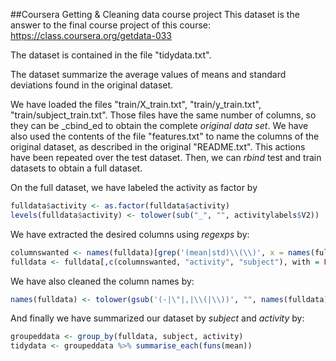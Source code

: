 ##Coursera Getting & Cleaning data course project
This dataset is the answer to the final course project of this course: https://class.coursera.org/getdata-033

The dataset is contained in the file "tidydata.txt".

The dataset summarize the average values of means and standard deviations found in
the original dataset.

We have loaded the files "train/X\_train.txt", "train/y\_train.txt", 
"train/subject\_train.txt". Those files have the same number of columns, so they 
can be _cbind_ed to obtain the complete _original data set_. We have also used 
the contents of the file "features.txt" to name the columns of the original 
dataset, as described in the original "README.txt". This actions have been repeated 
over the test dataset. Then, we can _rbind_ test and train datasets to obtain a
full dataset.

On the full dataset, we have labeled the activity as factor by
```r
fulldata$activity <- as.factor(fulldata$activity)
levels(fulldata$activity) <- tolower(sub("_", "", activitylabels$V2))
```

We have extracted the desired columns using _regexps_ by:

```r
columnswanted <- names(fulldata)[grep('(mean|std)\\(\\)', x = names(fulldata))]
fulldata <- fulldata[,c(columnswanted, "activity", "subject"), with = FALSE]
```

We have also cleaned the column names by:

```r
names(fulldata) <- tolower(gsub('(-|\"|,|\\(|\\))', "", names(fulldata)))
```

And finally we have summarized our dataset by _subject_ and _activity_ by:

```r
groupeddata <- group_by(fulldata, subject, activity)
tidydata <- groupeddata %>% summarise_each(funs(mean))
```
